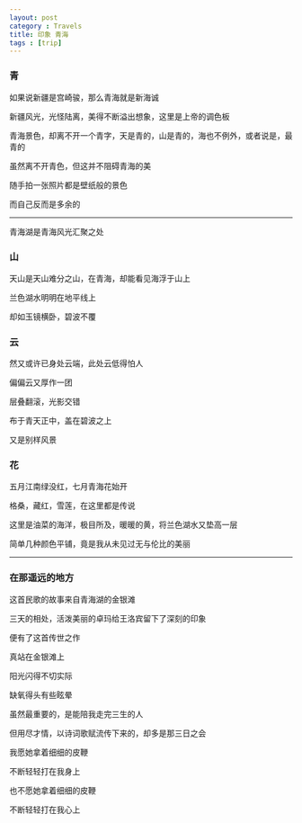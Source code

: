 ```yaml
---
layout: post
category : Travels
title: 印象 青海
tags : [trip]
---
```




### 青 ###

如果说新疆是宫崎骏，那么青海就是新海诚

新疆风光，光怪陆离，美得不断溢出想象，这里是上帝的调色板

青海景色，却离不开一个青字，天是青的，山是青的，海也不例外，或者说是，最青的

虽然离不开青色，但这并不阻碍青海的美

随手拍一张照片都是壁纸般的景色

而自己反而是多余的

---



青海湖是青海风光汇聚之处

### 山 ###

天山是天山难分之山，在青海，却能看见海浮于山上

兰色湖水明明在地平线上

却如玉镜横卧，碧波不覆

### 云 ###

然又或许已身处云端，此处云低得怕人

偏偏云又厚作一团

层叠翻滚，光影交错

布于青天正中，盖在碧波之上

又是别样风景

### 花 ###

五月江南绿没红，七月青海花始开

格桑，藏红，雪莲，在这里都是传说

这里是油菜的海洋，极目所及，暖暖的黄，将兰色湖水又垫高一层

简单几种颜色平铺，竟是我从未见过无与伦比的美丽


----


### 在那遥远的地方 ###

这首民歌的故事来自青海湖的金银滩

三天的相处，活泼美丽的卓玛给王洛宾留下了深刻的印象

便有了这首传世之作

真站在金银滩上

阳光闪得不切实际

缺氧得头有些眩晕

虽然最重要的，是能陪我走完三生的人

但用尽才情，以诗词歌赋流传下来的，却多是那三日之会 

我愿她拿着细细的皮鞭

不断轻轻打在我身上

也不愿她拿着细细的皮鞭

不断轻轻打在我心上
